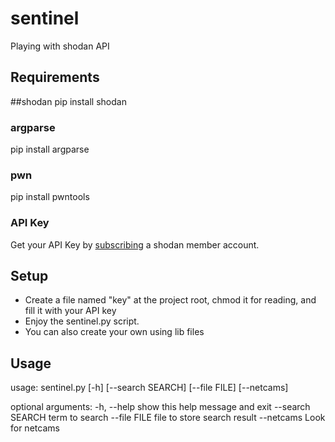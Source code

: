 # sentinel
Playing with shodan API

## Requirements

##shodan
pip install shodan

### argparse
pip install argparse

### pwn
pip install pwntools

### API Key
Get your API Key by [subscribing](https://shodan.io/store/member) a shodan member account.

## Setup
* Create a file named "key" at the project root, chmod it for reading, and fill it with your API key
* Enjoy the sentinel.py script.
* You can also create your own using lib files

## Usage
usage: sentinel.py [-h] [--search SEARCH] [--file FILE] [--netcams]

optional arguments:
  -h, --help       show this help message and exit
  --search SEARCH  term to search
  --file FILE      file to store search result
  --netcams        Look for netcams

